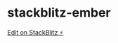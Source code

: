 # stackblitz-ember

[Edit on StackBlitz ⚡️](https://stackblitz.com/edit/stackblitz-webcontainer-api-starter-xngls9)